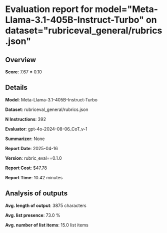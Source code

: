 # Evaluation report for model="Meta-Llama-3.1-405B-Instruct-Turbo" on dataset="rubriceval_general/rubrics.json"

## Overview
**Score**: 7.67 ± 0.10

## Details
**Model**: Meta-Llama-3.1-405B-Instruct-Turbo

**Dataset**: rubriceval_general/rubrics.json

**N Instructions**: 392

**Evaluator**: gpt-4o-2024-08-06_CoT_v-1

**Summarizer**: None

**Report Date**: 2025-04-16

**Version**: rubric_eval==0.1.0

**Report Cost**: $47.78

**Report Time**: 10.42 minutes

## Analysis of outputs
**Avg. length of output**: 3875 characters

**Avg. list presence**: 73.0 %

**Avg. number of list items**: 15.0 list items



